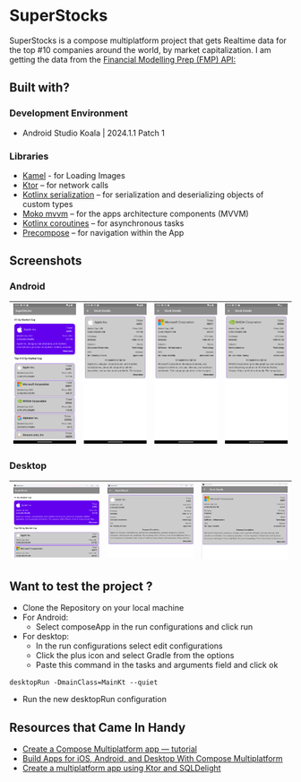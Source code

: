 # SuperStocks
SuperStocks is a compose multiplatform project that gets Realtime data for the top #10 companies around the world, by market capitalization. I am getting the data from the [Financial Modelling Prep (FMP) API:](https://site.financialmodelingprep.com/) 

## Built with?
### Development Environment
- Android Studio Koala | 2024.1.1 Patch 1
### Libraries
- [Kamel](https://github.com/Kamel-Media/Kamel) - for Loading Images 
- [Ktor](https://github.com/ktorio/ktor ) – for network calls 
- [Kotlinx serialization](https://github.com/Kotlin/kotlinx.serialization) – for serialization and deserializing objects of custom types  
- [Moko mvvm](https://github.com/icerockdev/moko-mvvm ) – for the apps architecture components (MVVM) 
- [Kotlinx coroutines](https://github.com/Kotlin/kotlinx.coroutines ) – for asynchronous tasks 
- [Precompose](https://github.com/Tlaster/PreCompose ) – for navigation within the App 

## Screenshots 
### Android
| <img src="screenshots/1.png"/>  | <img src="screenshots/2.png"/>  | <img src="screenshots/3.png"/>  | <img src="screenshots/4.png"/> |
|:-------------------------------:|:-------------------------------:|:-------------------------------:|:------------------------------:|

### Desktop
| <img src="screenshots/d1.png"/> | <img src="screenshots/d2.png"/> | <img src="screenshots/d3.png"/> |
|:-------------------------------:|:-------------------------------:|:-------------------------------:|

## Want to test the project ? 
- Clone the Repository on your local machine 
- For Android: 
  - Select composeApp in the run configurations and click run
- For desktop: 
  - In the run configurations select edit configurations 
  - Click the plus icon and select Gradle from the options 
  - Paste this command in the tasks and arguments field and click ok 
```
desktopRun -DmainClass=MainKt --quiet 
```
  - Run the new desktopRun configuration 

## Resources that Came In Handy
- [Create a Compose Multiplatform app — tutorial](https://www.jetbrains.com/help/kotlin-multiplatform-dev/compose-multiplatform-getting-started.html ) 
- [Build Apps for iOS, Android, and Desktop With Compose Multiplatform](https://www.youtube.com/watch?v=IGuVIRZzVTk&t=124s) 
- [Create a multiplatform app using Ktor and SQLDelight](https://www.jetbrains.com/help/kotlin-multiplatform-dev/multiplatform-ktor-sqldelight.html) 
